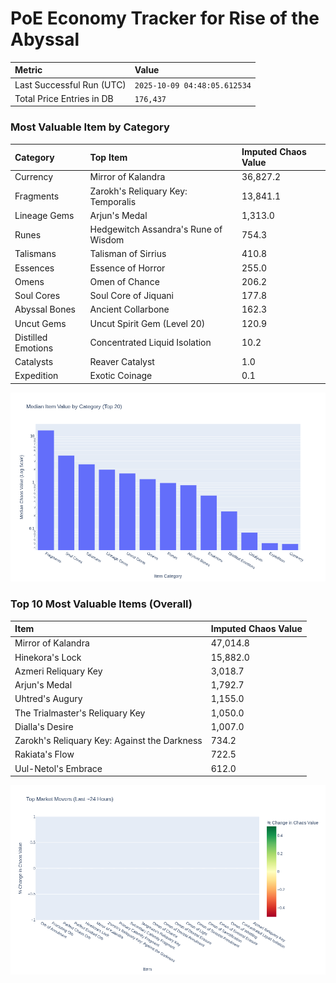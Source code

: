 # PoE Economy Tracker for Rise of the Abyssal

<!-- START_MAINTENANCE -->
| Metric | Value |
|:---|:---|
| Last Successful Run (UTC) | `2025-10-09 04:48:05.612534` |
| Total Price Entries in DB | `176,437` |

<!-- END_MAINTENANCE -->

<!-- START_DATAFRAME_DEBUG -->
<!-- END_DATAFRAME_DEBUG -->

<!-- START_CATEGORY_ANALYSIS -->
### Most Valuable Item by Category
| Category | Top Item | Imputed Chaos Value |
| :--- | :--- | :--- |
| Currency | Mirror of Kalandra | 36,827.2 |
| Fragments | Zarokh's Reliquary Key: Temporalis | 13,841.1 |
| Lineage Gems | Arjun's Medal | 1,313.0 |
| Runes | Hedgewitch Assandra's Rune of Wisdom | 754.3 |
| Talismans | Talisman of Sirrius | 410.8 |
| Essences | Essence of Horror | 255.0 |
| Omens | Omen of Chance | 206.2 |
| Soul Cores | Soul Core of Jiquani | 177.8 |
| Abyssal Bones | Ancient Collarbone | 162.3 |
| Uncut Gems | Uncut Spirit Gem (Level 20) | 120.9 |
| Distilled Emotions | Concentrated Liquid Isolation | 10.2 |
| Catalysts | Reaver Catalyst | 1.0 |
| Expedition | Exotic Coinage | 0.1 |


![Category Analysis Chart](charts/category_analysis.png)
<!-- END_ANALYSIS -->

<!-- START_ANALYSIS -->
### Top 10 Most Valuable Items (Overall)
| Item | Imputed Chaos Value |
| :--- | :--- |
| Mirror of Kalandra | 47,014.8 |
| Hinekora's Lock | 15,882.0 |
| Azmeri Reliquary Key | 3,018.7 |
| Arjun's Medal | 1,792.7 |
| Uhtred's Augury | 1,155.0 |
| The Trialmaster's Reliquary Key | 1,050.0 |
| Dialla's Desire | 1,007.0 |
| Zarokh's Reliquary Key: Against the Darkness | 734.2 |
| Rakiata's Flow | 722.5 |
| Uul-Netol's Embrace | 612.0 |


![Market Movers Chart](charts/market_movers.png)
<!-- END_ANALYSIS -->
